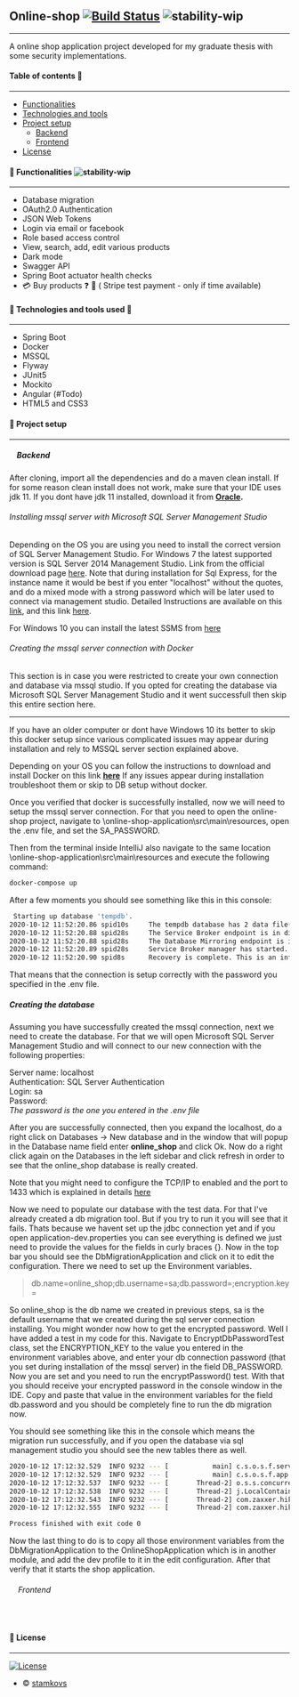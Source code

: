 ## Online-shop [![Build Status](https://travis-ci.org/joemccann/dillinger.svg?branch=master)](https://travis-ci.org/joemccann/dillinger) ![stability-wip](https://img.shields.io/badge/stability-work_in_progress-lightgrey.svg)
---
A online shop application project developed for my graduate thesis with some security implementations.

#### Table of contents 📝
---
- [Functionalities](#Functionalities)
- [Technologies and tools](#Technologies%20and%20tools%20used) 
- [Project setup](#Project%20setup)
  - [Backend](#Backend)
  - [Frontend](#Frontend)
- [License](#License) 

#### 🎨 Functionalities ![stability-wip](https://img.shields.io/badge/stability-work_in_progress-lightgrey.svg)
---
* Database migration
* OAuth2.0 Authentication
* JSON Web Tokens 
* Login via email or facebook
* Role based access control
* View, search, add, edit various products
* Dark mode
* Swagger API
* Spring Boot actuator health checks
* 💳 Buy products ❓ 🛑 ( Stripe test payment  - only if time available) 
#### 🧰 Technologies and tools used 🔨
---
* Spring Boot
* Docker
* MSSQL
* Flyway
* JUnit5
* Mockito
* Angular (#Todo)
* HTML5 and CSS3
#### 🚀 Project setup 
---

##### &nbsp;&nbsp;&nbsp;&nbsp;Backend
After cloning, import all the dependencies and do a maven clean install.
If for some reason clean install does not work, make sure that your IDE uses jdk 11.
If you dont have jdk 11 installed, download it from **[Oracle](https://www.oracle.com/java/technologies/javase-jdk11-downloads.html).**

###### Installing mssql server with Microsoft SQL Server Management Studio
Depending on the OS you are using you need to install the correct version of SQL Server Management Studio. For Windows 7 the latest supported version is SQL Server 2014 Management Studio. Link from the official download page [here](https://www.microsoft.com/en-us/download/details.aspx?id=42299).
Note that during installation for Sql Express, for the instance name it would be best if you enter "localhost" without the quotes, and do a mixed mode with a strong password which will be later used to connect via management studio.
Detailed Instructions are available on this [link](https://www.sqlshack.com/how-to-install-sql-server-2014-management-studio/), and this link [here](https://www.eukhost.com/kb/how-to-install-microsoft-sql-server-express-2014/).

For Windows 10 you can install the latest SSMS from [here](https://docs.microsoft.com/en-us/sql/ssms/download-sql-server-management-studio-ssms?view=sql-server-ver15)

###### Creating the mssql server connection with Docker

This section is in case you were restricted to create your own connection and database via mssql studio.
If you opted for creating the database via Microsoft SQL Server Management Studio and it went successfull then skip this entire section here.

---
If you have an older computer or dont have Windows 10 its better to skip this docker setup since various complicated issues may appear during installation and rely to MSSQL server section explained above.

Depending on your OS you can follow the instructions to download and install Docker on this link **[here](https://hub.docker.com/editions/community/docker-ce-desktop-windows)**
If any issues appear during installation troubleshoot them or skip to DB setup without docker.

Once you verified that docker is successfully installed, now we will need to setup the mssql server connection. For that you need to open the online-shop project, navigate to \online-shop-application\src\main\resources, open the .env file, and set the SA_PASSWORD.

Then from the terminal inside IntelliJ also navigate to the same location \online-shop-application\src\main\resources and execute the following command:
```sh
docker-compose up
```
After a few moments you should see something like this in this console:
```sh
 Starting up database 'tempdb'.
2020-10-12 11:52:20.86 spid10s     The tempdb database has 2 data file(s).
2020-10-12 11:52:20.88 spid28s     The Service Broker endpoint is in disabled or stopped state.
2020-10-12 11:52:20.88 spid28s     The Database Mirroring endpoint is in disabled or stopped state.
2020-10-12 11:52:20.89 spid28s     Service Broker manager has started.
2020-10-12 11:52:20.90 spid8s      Recovery is complete. This is an informational message only. No user action is required.
```
That means that the connection is setup correctly with the password you specified in the .env file. 

##### Creating the database
Assuming you have successfully created the mssql connection, next we need to create the database. For that we will open Microsoft SQL Server Management Studio and will connect to our new connection with the following properties:

Server name: localhost\
Authentication: SQL Server Authentication\
Login: sa\
Password: <yourPassword> \
*The password is the one you entered in the .env file*

After you are successfully connected, then you expand the localhost, do a right click on Databases -> New database and in the window that will popup in the Database name field enter **online_shop** and click Ok. Now do a right click again on the Databases in the left sidebar and click refresh in order to see that the online_shop database is really created.

Note that you might need to configure the TCP/IP to enabled and the port to 1433 which is explained in details [here](https://docs.microsoft.com/en-us/sql/database-engine/configure-windows/configure-a-server-to-listen-on-a-specific-tcp-port?view=sql-server-ver15)

Now we need to populate our database with the test data.
For that I've already created a db migration tool. But if you try to run it you will see that it fails.
Thats because we havent set up the jdbc connection yet and if you open application-dev.properties you can see everything is defined we just need to provide the values for the fields in curly braces {}.
Now in the top bar you should see the DbMigrationApplication and click on it to edit the configuration. There we need to set up the Environment variables.

>db.name=online_shop;db.username=sa;db.password=<your-encrypted-password>;encryption.key=<your-encryption-key>
>
So online_shop is the db name we created in previous steps, sa is the default username that we created during the sql server connection installing.
You might wonder now how to get the encrypted password. Well I have added a test in my code for this.
Navigate to EncryptDbPasswordTest class, set the ENCRYPTION_KEY to the value you entered in the environment variables above, and enter your db connection password (that you set during installation of the mssql server) in the field DB_PASSWORD. Now you are set and you need to run the encryptPassword() test. With that you should receive your encrypted password in the console window in the IDE.
Copy and paste that value in the environment variables for the field db.password and you should be completely fine to run the db migration now.

You should see something like this in the console which means the migration run successfully, and if you open the database via sql management studio you should see the new tables there as well.

```sh
2020-10-12 17:12:32.529  INFO 9232 --- [           main] c.s.o.s.f.service.DbMigrationService     : === Data migration - FINISH ===
2020-10-12 17:12:32.529  INFO 9232 --- [           main] c.s.o.s.f.app.DbMigrationApplication     : The DB migration finished with the DB updates.
2020-10-12 17:12:32.537  INFO 9232 --- [       Thread-2] o.s.s.concurrent.ThreadPoolTaskExecutor  : Shutting down ExecutorService 'applicationTaskExecutor'
2020-10-12 17:12:32.538  INFO 9232 --- [       Thread-2] j.LocalContainerEntityManagerFactoryBean : Closing JPA EntityManagerFactory for persistence unit 'default'
2020-10-12 17:12:32.543  INFO 9232 --- [       Thread-2] com.zaxxer.hikari.HikariDataSource       : HikariPool-1 - Shutdown initiated...
2020-10-12 17:12:32.555  INFO 9232 --- [       Thread-2] com.zaxxer.hikari.HikariDataSource       : HikariPool-1 - Shutdown completed.

Process finished with exit code 0

```

Now the last thing to do is to copy all those environment variables from the DbMigrationApplication to the OnlineShopApplication which is in another module, and add the dev profile to it in the edit configuration. After that verify that it starts the shop application.


###### &nbsp;&nbsp;&nbsp;&nbsp;Frontend
&nbsp;
#### 📜 License️
---
[![License](http://img.shields.io/:license-mit-blue.svg?style=flat-square)](http://badges.mit-license.org)
- © [stamkovs](https://github.com/stamkovs)
